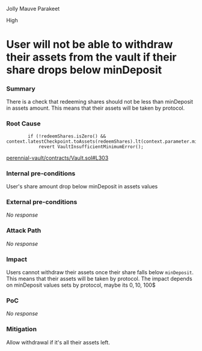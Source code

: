 Jolly Mauve Parakeet

High

# User will not be able to withdraw their assets from the vault if their share drops below minDeposit

### Summary

There is a check that redeeming shares should not be less than minDeposit in assets amount. This means that their assets will be taken by protocol.

### Root Cause

```solidity
        if (!redeemShares.isZero() && context.latestCheckpoint.toAssets(redeemShares).lt(context.parameter.minDeposit))
            revert VaultInsufficientMinimumError();
```
[perennial-vault/contracts/Vault.sol#L303](https://github.com/sherlock-audit/2024-08-perennial-v2-update-3/blob/main/perennial-v2/packages/perennial-vault/contracts/Vault.sol#L303)

### Internal pre-conditions

User's share amount drop below minDeposit in assets values

### External pre-conditions

_No response_

### Attack Path

_No response_

### Impact

Users cannot withdraw their assets once their share falls below `minDeposit`. This means that their assets will be taken by protocol.
The impact depends on minDeposit values sets by protocol, maybe its 0$, 10$, 100$

### PoC

_No response_

### Mitigation

Allow withdrawal if it's all their assets left.